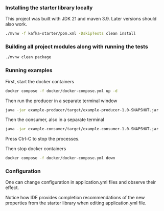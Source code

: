 ### Installing the starter library locally

This project was built with JDK 21 and maven 3.9. Later versions should also work.

```bash
./mvnw -f kafka-starter/pom.xml -DskipTests clean install
```

### Building all project modules along with running the tests
```bash
./mvnw clean package
```

### Running examples

First, start the docker containers
```bash
docker compose -f docker/docker-compose.yml up -d
```

Then run the producer in a separate terminal window
```bash
java -jar example-producer/target/example-producer-1.0-SNAPSHOT.jar
```

Then the consumer, also in a separate terminal
```bash
java -jar example-consumer/target/example-consumer-1.0-SNAPSHOT.jar
```

Press Ctrl-C to stop the processes.

Then stop docker containers
```bash
docker compose -f docker/docker-compose.yml down
```


### Configuration

One can change configuration in application.yml files and observe their effect. 

Notice how IDE provides completion recommendations of the new properties from the starter library
when editing application.yml file.
